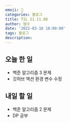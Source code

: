 ```yaml
---
emoji: 🏃
categories: 블로그
title: TIL 21.11.08
author: 범수
date: '2022-03-10 18:00:00'
tags: 블로그
description:
---
```

<!-- 
튜토리얼, 하우 투 가이드, 설명 ,레퍼런스 
https://documentation.divio.com/tutorials/
-->

## 오늘 한 일

* 백준 알고리즘 3 문제
* 깃허브 액션 환경 변수 수정

## 내일 할 일 

* 백준 알고리즘 2 문제
* DP 공부